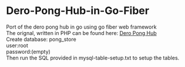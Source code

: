 # Dero-Pong-Hub-in-Go-Fiber
Port of the dero pong hub in go using go fiber web framework
<br>
The orignal, written in PHP can be found here: <a href="https://github.com/siteraiser/Pong-Hub/tree/main">Dero Pong Hub</a>
<br>
Create database: pong_store<br>
user:root<br>
password:(empty)<br>
Then run the SQL provided in mysql-table-setup.txt to setup the tables.
